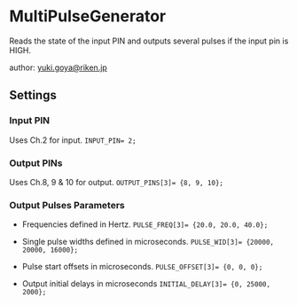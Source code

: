 # MultiPulseGenerator

Reads the state of the input PIN and outputs several pulses if the input pin is HIGH.

author: yuki.goya@riken.jp

## Settings

### Input PIN

Uses Ch.2 for input.
`INPUT_PIN= 2;`

### Output PINs

Uses Ch.8, 9 & 10 for output.
`OUTPUT_PINS[3]= {8, 9, 10};`

### Output Pulses Parameters

- Frequencies defined in Hertz.
  `PULSE_FREQ[3]= {20.0, 20.0, 40.0};`

- Single pulse widths defined in microseconds.
  `PULSE_WID[3]= {20000, 20000, 16000};`

- Pulse start offsets in microseconds.
  `PULSE_OFFSET[3]= {0, 0, 0};`

- Output initial delays in microseconds
  `INITIAL_DELAY[3]= {0, 25000, 2000};`
